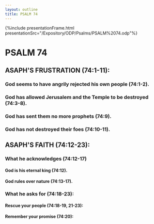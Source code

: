 ```yaml
---
layout: outline
title: PSALM 74
---
```

{%include presentationFrame.html presentationSrc="/Expository/ODP/Psalms/PSALM%2074.odp"%}

# PSALM 74 
## ASAPH\'S FRUSTRATION (74:1-11): 
###  God seems to have angrily rejected his own people (74:1-2). 
###  God has allowed Jerusalem and the Temple to be destroyed (74:3-8). 
###  God has sent them no more prophets (74:9). 
###  God has not destroyed their foes (74:10-11). 
## ASAPH\'S FAITH (74:12-23): 
###  What he acknowledges (74:12-17) 
####  God is his eternal king (74:12). 
####  God rules over nature (74:13-17). 
###  What he asks for (74:18-23): 
####  Rescue your people (74:18-19, 21-23): 
####  Remember your promise (74:20): 
